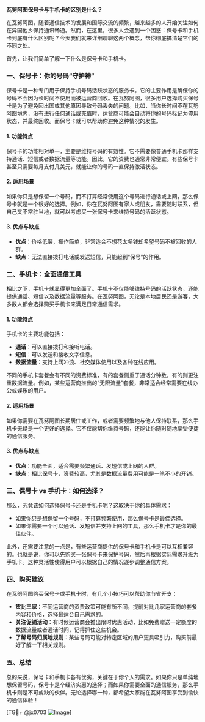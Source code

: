 **瓦努阿图保号卡与手机卡的区别是什么？**

在瓦努阿图，随着通信技术的发展和国际交流的频繁，越来越多的人开始关注如何在异国他乡保持通讯畅通。然而，在这里，很多人会遇到一个困惑：保号卡和手机卡到底有什么区别呢？今天我们就来详细聊聊这两个概念，帮你彻底搞清楚它们的不同之处。

首先，让我们简单了解一下什么是保号卡和手机卡。

### 一、保号卡：你的号码“守护神”

保号卡是一种专门用于保持手机号码活跃状态的服务卡。它的主要作用是确保你的号码不会因为长时间不使用而被运营商回收。在瓦努阿图，很多用户选择购买保号卡是为了避免因出国或其他原因导致号码丢失的问题。比如，当你长时间不在瓦努阿图境内，没有进行任何通话或充值时，运营商可能会自动将你的号码标记为停用状态，并最终回收。而保号卡就可以帮助你避免这种情况的发生。

#### 1. **功能特点**
保号卡的功能相对单一，主要是维持号码的有效性。它不需要像普通手机卡那样支持通话、短信或者数据流量等功能。因此，它的资费也通常非常便宜。有些保号卡甚至只需要每月支付几美元，就能让你的号码一直保持激活状态。

#### 2. **适用场景**
如果你只是想保留一个号码，而不打算经常使用这个号码进行通话或上网，那么保号卡就是一个很好的选择。例如，你在瓦努阿图有家人或朋友，需要随时联系，但自己又不常驻当地，就可以考虑买一张保号卡来维持号码的活跃状态。

#### 3. **优点与缺点**
- **优点**：价格低廉，操作简单，非常适合不想花太多钱却希望号码不被回收的人群。
- **缺点**：无法直接拨打电话或发送短信，只能起到“保号”的作用。

### 二、手机卡：全面通信工具

相比之下，手机卡就显得更加全面了。手机卡不仅能够维持号码的活跃状态，还能提供通话、短信以及数据流量等服务。在瓦努阿图，无论是本地居民还是游客，大多数人都会选择购买手机卡来满足日常通信需求。

#### 1. **功能特点**
手机卡的主要功能包括：
- **通话**：可以直接拨打和接听电话。
- **短信**：可以发送和接收文字信息。
- **数据流量**：支持上网冲浪、社交媒体使用以及各种在线应用。

不同的手机卡套餐会有不同的资费标准，有的套餐侧重于通话分钟数，有的则更注重数据流量。例如，某些运营商推出的“无限流量”套餐，非常适合经常需要在线办公或娱乐的用户。

#### 2. **适用场景**
如果你需要在瓦努阿图长期居住或工作，或者需要频繁地与他人保持联系，那么手机卡无疑是一个更好的选择。它不仅能帮你维持号码，还能让你随时随地享受便捷的通信服务。

#### 3. **优点与缺点**
- **优点**：功能全面，适合需要频繁通话、发短信或上网的人群。
- **缺点**：相比保号卡，资费较高，尤其是数据流量费用可能是一笔不小的开销。

### 三、保号卡 vs 手机卡：如何选择？

那么，究竟该如何选择保号卡还是手机卡呢？这取决于你的具体需求：

- 如果你只是想保留一个号码，不打算频繁使用，那么保号卡是最佳选择。
- 如果你需要一个可以通话、发短信并支持上网的工具，那么手机卡才是你的最佳伙伴。

此外，还需要注意的一点是，有些运营商提供的保号卡和手机卡是可以互相兼容的。也就是说，你可以先购买一张保号卡来保护号码，然后再根据实际需求升级为手机卡。这种灵活性使得用户可以根据自己的情况逐步调整通信方案。

### 四、购买建议

在瓦努阿图购买保号卡或手机卡时，有几个小技巧可以帮助你节省开支：
- **货比三家**：不同运营商的资费政策可能有所不同，提前对比几家运营商的套餐内容和价格，选择最适合自己需求的。
- **关注促销活动**：有时候运营商会推出限时优惠活动，比如免费赠送一定额度的数据流量或者通话时间，记得抓住这些机会。
- **了解号码归属地规则**：某些号码可能对特定区域的用户更具吸引力，购买前最好了解一下相关规则。

### 五、总结

总的来说，保号卡和手机卡各有优劣，关键在于你个人的需求。如果你只是单纯地想保留号码，保号卡是个经济实惠的选择；而如果你需要全面的通信服务，那么手机卡则是不可或缺的伙伴。无论选择哪一种，都希望大家能在瓦努阿图享受到愉快的通信体验！

[TG💪+ @jx0703 ![Image](https://github.com/user-attachments/assets/dbca1d08-cadb-493c-b0ec-ad6f7a83f270)]
